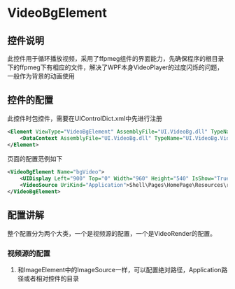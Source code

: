 # VideoBgElement

## 控件说明
此控件用于循环播放视频，采用了ffpmeg组件的界面能力，先确保程序的根目录下的ffpmeg下有相应的文件，解决了WPF本身VideoPlayer的过度闪烁的问题，一般作为背景的动画使用

## 控件的配置

此控件时包控件，需要在UIControlDict.xml中先进行注册
```xml
<Element ViewType="VideoBgElement" AssemblyFile="UI.VideoBg.dll" TypeName="UI.VideoBg.VideoBgControl, UI.VideoBg, Version=1.0.0.0, Culture=neutral, PublicKeyToken=null">
    <DataContext AssemblyFile="UI.VideoBg.dll" TypeName="UI.VideoBg.VideoBgControlViewModel, UI.VideoBg, Version=1.0.0.0, Culture=neutral, PublicKeyToken=null" />
</Element>
```
页面的配置范例如下

```xml
<VideoBgElement Name="bgVideo">
    <UIDisplay Left="900" Top="0" Width="960" Height="540" IsShow="True" ZIndex="1" UsePercent="False" />
    <VideoSource UriKind="Application">Shell\Pages\HomePage\Resources\report-bg.mp4</VideoSource>
</VideoBgElement>
```

## 配置讲解

整个配置分为两个大类，一个是视频源的配置，一个是VideoRender的配置。
### 视频源的配置
1.  和ImageElement中的ImageSource一样，可以配置绝对路径，Application路径或者相对控件的目录

